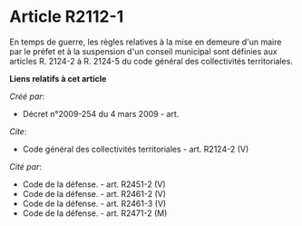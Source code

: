 # Article R2112-1

En temps de guerre, les règles relatives à la mise en demeure d'un maire par le préfet et à la suspension d'un conseil
municipal sont définies aux articles R. 2124-2 à R. 2124-5 du code général des collectivités territoriales.

**Liens relatifs à cet article**

_Créé par_:

  - Décret n°2009-254 du 4 mars 2009 - art.

_Cite_:

  - Code général des collectivités territoriales - art. R2124-2 (V)

_Cité par_:

  - Code de la défense. - art. R2451-2 (V)
  - Code de la défense. - art. R2461-2 (V)
  - Code de la défense. - art. R2461-3 (V)
  - Code de la défense. - art. R2471-2 (M)
